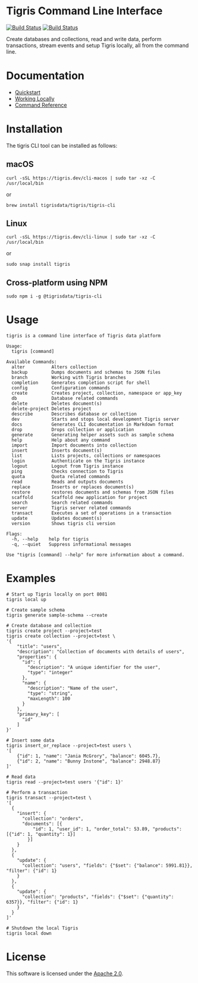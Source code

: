 # Tigris Command Line Interface

[![Build Status](https://github.com/tigrisdata/tigrisdb/workflows/go-lint/badge.svg)]()
[![Build Status](https://github.com/tigrisdata/tigrisdb/workflows/go-test/badge.svg)]()

Create databases and collections, read and write data, perform transactions,
stream events and setup Tigris locally, all from the command line.

# Documentation
- [Quickstart](https://docs.tigrisdata.com/quickstart/with-cli)
- [Working Locally](https://docs.tigrisdata.com/cli/working-locally)
- [Command Reference](https://docs.tigrisdata.com/cli)

# Installation

The tigris CLI tool can be installed as follows:

## macOS

```shell
curl -sSL https://tigris.dev/cli-macos | sudo tar -xz -C /usr/local/bin
```
or
```shell
brew install tigrisdata/tigris/tigris-cli
```

## Linux

```shell
curl -sSL https://tigris.dev/cli-linux | sudo tar -xz -C /usr/local/bin
```
or
```shell
sudo snap install tigris
```

## Cross-platform using NPM
```shell
sudo npm i -g @tigrisdata/tigris-cli
```

# Usage

```shell
tigris is a command line interface of Tigris data platform

Usage:
  tigris [command]

Available Commands:
  alter          Alters collection
  backup         Dumps documents and schemas to JSON files
  branch         Working with Tigris branches
  completion     Generates completion script for shell
  config         Configuration commands
  create         Creates project, collection, namespace or app_key
  db             Database related commands
  delete         Deletes document(s)
  delete-project Deletes project
  describe       Describes database or collection
  dev            Starts and stops local development Tigris server
  docs           Generates CLI documentation in Markdown format
  drop           Drops collection or application
  generate       Generating helper assets such as sample schema
  help           Help about any command
  import         Import documents into collection
  insert         Inserts document(s)
  list           Lists projects, collections or namespaces
  login          Authenticate on the Tigris instance
  logout         Logout from Tigris instance
  ping           Checks connection to Tigris
  quota          Quota related commands
  read           Reads and outputs documents
  replace        Inserts or replaces document(s)
  restore        restores documents and schemas from JSON files
  scaffold       Scaffold new application for project
  search         Search related commands
  server         Tigris server related commands
  transact       Executes a set of operations in a transaction
  update         Updates document(s)
  version        Shows tigris cli version

Flags:
  -h, --help    help for tigris
  -q, --quiet   Suppress informational messages

Use "tigris [command] --help" for more information about a command.
```

# Examples

```shell
# Start up Tigris locally on port 8081
tigris local up

# Create sample schema
tigris generate sample-schema --create

# Create database and collection
tigris create project --project=test
tigris create collection --project=test \
'{
    "title": "users",
    "description": "Collection of documents with details of users",
    "properties": {
      "id": {
        "description": "A unique identifier for the user",
        "type": "integer"
      },
      "name": {
        "description": "Name of the user",
        "type": "string",
        "maxLength": 100
      }
    },
    "primary_key": [
      "id"
    ]
}'

# Insert some data
tigris insert_or_replace --project=test users \
'[
    {"id": 1, "name": "Jania McGrory", "balance": 6045.7},
    {"id": 2, "name": "Bunny Instone", "balance": 2948.87}
]'

# Read data
tigris read --project=test users '{"id": 1}'

# Perform a transaction
tigris transact --project=test \
'[
  {
    "insert": {
      "collection": "orders",
      "documents": [{
          "id": 1, "user_id": 1, "order_total": 53.89, "products": [{"id": 1, "quantity": 1}]
        }]
    }
  },
  {
    "update": {
      "collection": "users", "fields": {"$set": {"balance": 5991.81}}, "filter": {"id": 1}
    }
  },
  {
    "update": {
      "collection": "products", "fields": {"$set": {"quantity": 6357}}, "filter": {"id": 1}
    }
  }
]'

# Shutdown the local Tigris
tigris local down
```

# License
This software is licensed under the [Apache 2.0](LICENSE).
